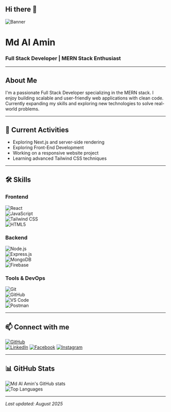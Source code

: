 ## Hi there 👋

<!--
**Md-AlaminHero/Md-AlaminHero** is a ✨ _special_ ✨ repository because its `README.md` (this file) appears on your GitHub profile.

Here are some ideas to get you started:

- 🔭 I’m currently working on ...
- 🌱 I’m currently learning ...
- 👯 I’m looking to collaborate on ...
- 🤔 I’m looking for help with ...
- 💬 Ask me about ...
- 📫 How to reach me: ...
- 😄 Pronouns: ...
- ⚡ Fun fact: ...
-->

<!-- Banner Image -->
![Banner]([https://ibb.co.com/3yxkX7q0](https://ibb.co.com/3yxkX7q0))

# Md Al Amin  
### Full Stack Developer | MERN Stack Enthusiast

---

## About Me  
I'm a passionate Full Stack Developer specializing in the MERN stack. I enjoy building scalable and user-friendly web applications with clean code. Currently expanding my skills and exploring new technologies to solve real-world problems.

---

## 🚀 Current Activities  
- Exploring Next.js and server-side rendering
- Exploring Front-End Development  
- Working on a responsive website project  
- Learning advanced Tailwind CSS techniques  

---

## 🛠️ Skills  

### Frontend  
![React](https://img.shields.io/badge/React-61DAFB?style=for-the-badge&logo=react&logoColor=black)  
![JavaScript](https://img.shields.io/badge/JavaScript-F7DF1E?style=for-the-badge&logo=javascript&logoColor=black)  
![Tailwind CSS](https://img.shields.io/badge/Tailwind_CSS-06B6D4?style=for-the-badge&logo=tailwind-css&logoColor=white)  
![HTML5](https://img.shields.io/badge/HTML5-E34F26?style=for-the-badge&logo=html5&logoColor=white)  

### Backend  
![Node.js](https://img.shields.io/badge/Node.js-339933?style=for-the-badge&logo=node.js&logoColor=white)  
![Express.js](https://img.shields.io/badge/Express.js-000000?style=for-the-badge&logo=express&logoColor=white)  
![MongoDB](https://img.shields.io/badge/MongoDB-47A248?style=for-the-badge&logo=mongodb&logoColor=white)  
![Firebase](https://img.shields.io/badge/Firebase-FFCA28?style=for-the-badge&logo=firebase&logoColor=black)  

### Tools & DevOps  
![Git](https://img.shields.io/badge/Git-F05032?style=for-the-badge&logo=git&logoColor=white)  
![GitHub](https://img.shields.io/badge/GitHub-181717?style=for-the-badge&logo=github&logoColor=white)  
![VS Code](https://img.shields.io/badge/VS_Code-007ACC?style=for-the-badge&logo=visual-studio-code&logoColor=white)  
![Postman](https://img.shields.io/badge/Postman-FF6C37?style=for-the-badge&logo=postman&logoColor=white)  

---

## 📫 Connect with me  

[![GitHub](https://img.shields.io/badge/GitHub-000?style=for-the-badge&logo=github&logoColor=white)](https://github.com/mdalamin)  
[![LinkedIn](https://img.shields.io/badge/LinkedIn-0077B5?style=for-the-badge&logo=linkedin&logoColor=white)](https://www.linkedin.com/in/md-alamin-pro/)
[![Facebook](https://img.shields.io/badge/Facebook-1877F2?style=for-the-badge&logo=facebook&logoColor=white)](https://www.facebook.com/md.al.amin.200289/)
[![Instagram](https://img.shields.io/badge/Instagram-E4405F?style=for-the-badge&logo=instagram&logoColor=white)](https://www.instagram.com/mdal_ammin/)  

---

## 📊 GitHub Stats  

![Md Al Amin's GitHub stats](https://github-readme-stats.vercel.app/api?username=mdalamin&show_icons=true&theme=radical)  
![Top Languages](https://github-readme-stats.vercel.app/api/top-langs/?username=mdalamin&layout=compact&theme=radical)  

---

*Last updated: August 2025*  

